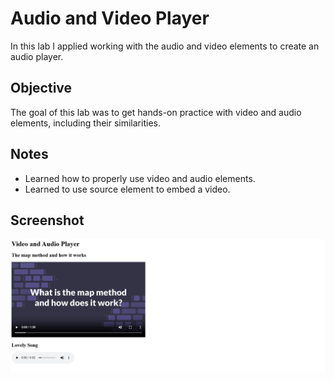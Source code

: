 # Audio and Video Player

In this lab I applied working with the audio and video elements to create an audio player.

## Objective

The goal of this lab was to get hands-on practice with video and audio elements, including their similarities.

## Notes

- Learned how to properly use video and audio elements.
- Learned to use source element to embed a video.

## Screenshot

![alt text](image.png)
